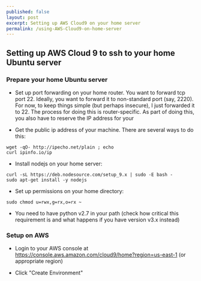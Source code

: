 ```yaml
---
published: false
layout: post
excerpt: Setting up AWS Cloud9 on your home server
permalink: /using-AWS-Cloud9-on-home-server
---
```

## Setting up AWS Cloud 9 to ssh to your home Ubuntu server

### Prepare your home Ubuntu server

- Set up port forwarding on your home router. You want to forward tcp port 22. Ideally, you want to forward it to non-standard port (say, 2220). For now, to keep things simple (but perhaps insecure), I just forwarded it to 22. The process for doing this is router-specific. As part of doing this, you also have to reserve the IP address for your 

- Get the public ip address of your machine. There are several ways to do this: 
```shell
wget -qO- http://ipecho.net/plain ; echo
curl ipinfo.io/ip
```

- Install nodejs on your home server:
```shell
curl -sL https://deb.nodesource.com/setup_9.x | sudo -E bash -
sudo apt-get install -y nodejs
```

- Set up permissions on your home directory:
```
sudo chmod u=rwx,g=rx,o=rx ~
```

- You need to have python v2.7 in your path (check how critical this requirement is and what happens if you have version v3.x instead)

### Setup on AWS

- Login to your AWS console at https://console.aws.amazon.com/cloud9/home?region=us-east-1 (or appropriate region)

- Click "Create Environment"
